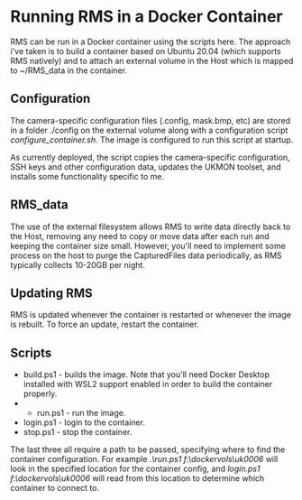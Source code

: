 # Running RMS in a Docker Container

RMS can be run in a Docker container using the scripts here. The approach i've taken is 
to build a container based on Ubuntu 20.04 (which supports RMS natively) and to attach an
external volume in the Host which is mapped to ~/RMS_data in the container.

## Configuration
The camera-specific configuration files (.config, mask.bmp, etc) are stored in a folder ./config 
on the external volume along with a configuration script *configure_container.sh*. 
The image is configured to run this script at startup. 

As currently deployed, the script copies the camera-specific configuration, SSH keys 
and other configuration data, updates the UKMON toolset, and installs some functionality specific to me. 

## RMS_data
The use of the external filesystem allows RMS to write data directly back to the Host, removing 
any need to copy or move data after each run and keeping the container size small. However, you'll 
need to implement some process on the host to purge the CapturedFiles data periodically, as RMS typically
collects 10-20GB per night. 

## Updating RMS
RMS is updated whenever the container is restarted or whenever the image is rebuilt. To force an update, 
restart the container.

## Scripts
* build.ps1 - builds the image. Note that you'll need Docker Desktop installed with WSL2 support enabled in order to build the container properly. 
* * run.ps1 - run the image.
* login.ps1 - login to the container.
* stop.ps1 - stop the container.

The last three all require a path to be passed, specifying where to find the container configuration. For example *.\run.ps1 f:\dockervols\uk0006* will look in the specified location for the container config, and *login.ps1 f:\dockervols\uk0006* will read from this location to determine which container to connect to. 


